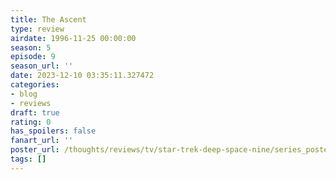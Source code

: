 ```yaml
---
title: The Ascent
type: review
airdate: 1996-11-25 00:00:00
season: 5
episode: 9
season_url: ''
date: 2023-12-10 03:35:11.327472
categories:
- blog
- reviews
draft: true
rating: 0
has_spoilers: false
fanart_url: ''
poster_url: /thoughts/reviews/tv/star-trek-deep-space-nine/series_poster.jpg
tags: []
---
```


